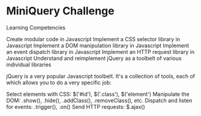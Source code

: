 # MiniQuery Challenge
Learning Competencies

Create modular code in Javascript
Implement a CSS selector library in Javascript
Implement a DOM manipulation library in Javascript
Implement an event dispatch library in Javascript
Implement an HTTP request library in Javascript
Understand and reimplement jQuery as a toolbelt of various individual libraries

jQuery is a very popular Javascript toolbelt. It's a collection of tools, each of which allows you to do a very specific job:

Select elements with CSS: $('#id'), $('.class'), $('element')
Manipulate the DOM: .show(), .hide(), .addClass(), .removeClass(), etc.
Dispatch and listen for events: .trigger(), .on()
Send HTTP requests: $.ajax()
